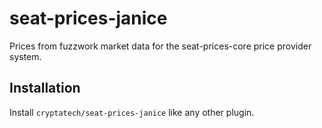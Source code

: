 # seat-prices-janice
Prices from fuzzwork market data for the seat-prices-core price provider system.

## Installation
Install `cryptatech/seat-prices-janice` like any other plugin.